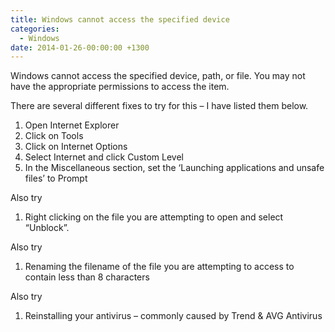 ```yaml
---
title: Windows cannot access the specified device
categories:
  - Windows
date: 2014-01-26-00:00:00 +1300
---
```


Windows cannot access the specified device, path, or file. You may not have the appropriate permissions to access the item. 

There are several different fixes to try for this – I have listed them below. 

  1. Open Internet Explorer
  2. Click on Tools
  3. Click on Internet Options
  4. Select Internet and click Custom Level
  5. In the Miscellaneous section, set the &#8216;Launching applications and unsafe files&#8217; to Prompt

Also try

  1. Right clicking on the file you are attempting to open and select &#8220;Unblock&#8221;.

Also try

  1. Renaming the filename of the file you are attempting to access to contain less than 8 characters

Also try

  1. Reinstalling your antivirus – commonly caused by Trend & AVG Antivirus
